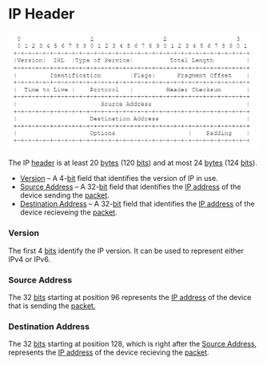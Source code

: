 # IP Header

![IP header](assets/images/IP%20header.png)

The IP [header](../../../structure%20of%20a%20protocol/header.md) is at least 20 [bytes](../../../../reference%20models/OSI%20Model/PDU/other%20data%20units/byte.md) (120 [bits](../../../../reference%20models/OSI%20Model/PDU/bit.md)) and at most 24 [bytes](../../../../reference%20models/OSI%20Model/PDU/other%20data%20units/byte.md) (124 [bits](../../../../reference%20models/OSI%20Model/PDU/bit.md)).

- [Version](#Version) – A 4-[bit](../../../../reference%20models/OSI%20Model/PDU/bit.md) field that identifies the version of IP in use.
- [Source Address](#Source%20Address) – A 32-[bit](../../../../reference%20models/OSI%20Model/PDU/bit.md) field that identifies the [IP address](IP%20address.md) of the device sending the [packet](../../../../reference%20models/OSI%20Model/PDU/packet.md).
- [Destination Address](#Destination%20Address) – A 32-[bit](../../../../reference%20models/OSI%20Model/PDU/bit.md) field that identifies the [IP address](IP%20address.md) of the device recieveing the [packet](../../../../reference%20models/OSI%20Model/PDU/packet.md).

### Version

The first 4 [bits](../../../../reference%20models/OSI%20Model/PDU/bit.md) identify the IP version. It can be used to represent either IPv4 or IPv6.

### Source Address

The 32 [bits](../../../../reference%20models/OSI%20Model/PDU/bit.md) starting at position 96 represents the [IP address](IP%20address.md) of the device that is sending the [packet.](../../../../reference%20models/OSI%20Model/PDU/packet.md)

### Destination Address

The 32 [bits](../../../../reference%20models/OSI%20Model/PDU/bit.md) starting at position 128, which is right after the [Source Address](#Source%20Address), represents the [IP address](IP%20address.md) of the device recieving the [packet](../../../../reference%20models/OSI%20Model/PDU/packet.md).